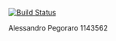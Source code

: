 [![Build Status](https://travis-ci.com/AlessandroPegoraro/Assignment2TOS.svg?branch=master)](https://travis-ci.com/AlessandroPegoraro/Assignment2TOS)

Alessandro Pegoraro 1143562
